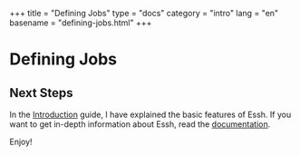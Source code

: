 +++
title = "Defining Jobs"
type = "docs"
category = "intro"
lang = "en"
basename = "defining-jobs.html"
+++

# Defining Jobs

## Next Steps

In the [Introduction](/intro/en/index.html) guide, I have explained the basic features of Essh. If you want to get in-depth information about Essh, read the [documentation](/docs/en/index.html).

Enjoy!
